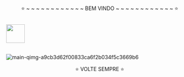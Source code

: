 <p align="center">⭐ ~ ~ ~ ~ ~ ~ ~ ~ ~ ~ ~ ~ BEM VINDO ~ ~ ~ ~ ~ ~ ~ ~ ~ ~ ~ ~ ⭐</p>

##
<img src="https://media.giphy.com/media/VgCDAzcKvsR6OM0uWg/giphy.gif" width="50"></img>

##

![main-qimg-a9cb3d62f00833ca6f2b034f5c3669b6](https://user-images.githubusercontent.com/93562369/154137380-cd0f2d72-a10f-4019-a869-73394803a6f3.gif) 

<p align="center"> ⭐ VOLTE SEMPRE ⭐</p>
